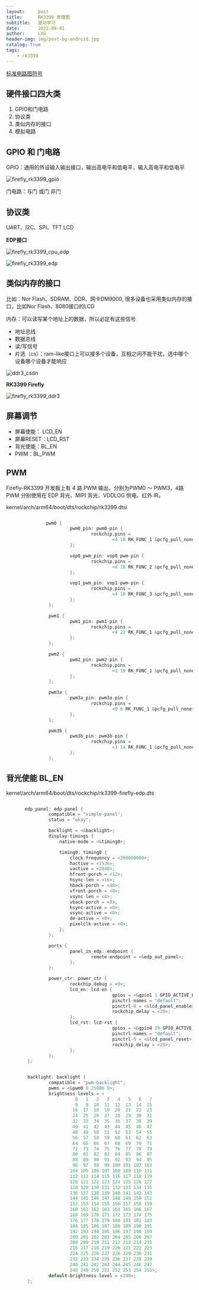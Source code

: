 ```yaml
---
layout:     post
title:      RK3399 原理图
subtitle:   驱动学习
date:       2022-09-01
author:     LXG
header-img: img/post-bg-android.jpg
catalog: true
tags:
    - rk3399
---
```


[标准电路图符号](https://www.edrawsoft.com/cn/electrical-symbols.php)

## 硬件接口四大类

1. GPIO和门电路
2. 协议类
3. 类似内存的接口
4. 模拟电路

## GPIO 和 门电路

GPIO：通用的外设输入输出接口，输出高电平和低电平，输入高电平和低电平

![firefly_rk3399_gpio](/images/driver/firefly_rk3399_gpio.png)

门电路：与门 或门 非门

## 协议类

UART、I2C、SPI、TFT LCD

**EDP接口**

![firefly_rk3399_cpu_edp](/images/driver/firefly_rk3399_cpu_edp.png)

![firefly_rk3399_edp](/images/driver/firefly_rk3399_edp.png)

## 类似内存的接口

比如：Nor Flash、SDRAM、DDR、网卡DM9000, 很多设备也采用类似内存的接口，比如Nor Flash、8080接口的LCD

内存：可以读写某个地址上的数据，所以必定有这些信号

* 地址总线
* 数据总线
* 读/写信号
* 片选（cs）：ram-like接口上可以接多个设备，互相之间不能干扰，选中哪个设备哪个设备才能响应

![ddr3_csdn](/images/driver/ddr3_csdn.png)

**RK3399 Firefly**

![firefly_rk3399_ddr3](/images/driver/firefly_rk3399_ddr3.png)

## 屏幕调节

* 屏幕使能： LCD_EN
* 屏幕RESET：LCD_RST
* 背光使能：BL_EN
* PWM：BL_PWM

## PWM

Firefly-RK3399 开发板上有 4 路 PWM 输出，分别为PWM0 ～ PWM3，4路 PWM 分别使用在 EDP 背光、MIPI 背光、VDDLOG 供电、红外 IR。

kernel/arch/arm64/boot/dts/rockchip/rk3399.dtsi

```c

               pwm0 {
                        pwm0_pin: pwm0-pin {
                                rockchip,pins =
                                        <4 18 RK_FUNC_1 &pcfg_pull_none>;  //PWM
                        };

                        vop0_pwm_pin: vop0-pwm-pin {
                                rockchip,pins =
                                        <4 18 RK_FUNC_2 &pcfg_pull_none>;
                        };

                        vop1_pwm_pin: vop1-pwm-pin {
                                rockchip,pins =
                                        <4 18 RK_FUNC_3 &pcfg_pull_none>;
                        };
                };

                pwm1 {
                        pwm1_pin: pwm1-pin {
                                rockchip,pins =
                                        <4 22 RK_FUNC_1 &pcfg_pull_none>;
                        };
                };

                pwm2 {
                        pwm2_pin: pwm2-pin {
                                rockchip,pins =
                                        <1 19 RK_FUNC_1 &pcfg_pull_none>;
                        };
                };

                pwm3a {
                        pwm3a_pin: pwm3a-pin {
                                rockchip,pins =
                                        <0 6 RK_FUNC_1 &pcfg_pull_none>;
                        };
                };

                pwm3b {
                        pwm3b_pin: pwm3b-pin {
                                rockchip,pins =
                                        <1 14 RK_FUNC_1 &pcfg_pull_none>;
                        };
                };

```

## 背光使能 BL_EN

kernel/arch/arm64/boot/dts/rockchip/rk3399-firefly-edp.dts

```c

       edp_panel: edp-panel {
                compatible = "simple-panel";
                status = "okay";

                backlight = <&backlight>;
                display-timings {
                    native-mode = <&timing0>;

                    timing0: timing0 {
                        clock-frequency = <200000000>;
                        hactive = <1536>;
                        vactive = <2048>;
                        hfront-porch = <12>;
                        hsync-len = <16>;
                        hback-porch = <48>;
                        vfront-porch = <8>;
                        vsync-len = <4>;
                        vback-porch = <8>;
                        hsync-active = <0>;
                        vsync-active = <0>;
                        de-active = <0>;
                        pixelclk-active = <0>;
                    };
                };

                ports {
                        panel_in_edp: endpoint {
                                remote-endpoint = <&edp_out_panel>;
                        };
                };

                power_ctr: power_ctr {
                        rockchip,debug = <0>;
                        lcd_en: lcd-en {
                                        gpios = <&gpio1 1 GPIO_ACTIVE_HIGH>; //屏幕使能引脚
                                        pinctrl-names = "default";
                                        pinctrl-0 = <&lcd_panel_enable>;
                                        rockchip,delay = <20>;
                        };
                        lcd_rst: lcd-rst {
                                        gpios = <&gpio4 29 GPIO_ACTIVE_HIGH>;
                                        pinctrl-names = "default";
                                        pinctrl-0 = <&lcd_panel_reset>;
                                        rockchip,delay = <20>;
                        };
                };
        };


        backlight: backlight {
                compatible = "pwm-backlight";
                pwms = <&pwm0 0 25000 0>;
                brightness-levels = <
                          0   1   2   3   4   5   6   7
                          8   9  10  11  12  13  14  15
                         16  17  18  19  20  21  22  23
                         24  25  26  27  28  29  30  31
                         32  33  34  35  36  37  38  39
                         40  41  42  43  44  45  46  47
                         48  49  50  51  52  53  54  55
                         56  57  58  59  60  61  62  63
                         64  65  66  67  68  69  70  71
                         72  73  74  75  76  77  78  79
                         80  81  82  83  84  85  86  87
                         88  89  90  91  92  93  94  95
                         96  97  98  99 100 101 102 103
                        104 105 106 107 108 109 110 111
                        112 113 114 115 116 117 118 119
                        120 121 122 123 124 125 126 127
                        128 129 130 131 132 133 134 135
                        136 137 138 139 140 141 142 143
                        144 145 146 147 148 149 150 151
                        152 153 154 155 156 157 158 159
                        160 161 162 163 164 165 166 167
                        168 169 170 171 172 173 174 175
                        176 177 178 179 180 181 182 183
                        184 185 186 187 188 189 190 191
                        192 193 194 195 196 197 198 199
                        200 201 202 203 204 205 206 207
                        208 209 210 211 212 213 214 215
                        216 217 218 219 220 221 222 223
                        224 225 226 227 228 229 230 231
                        232 233 234 235 236 237 238 239
                        240 241 242 243 244 245 246 247
                        248 249 250 251 252 253 254 255>;
                default-brightness-level = <200>;
        };

```









